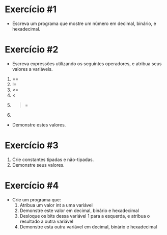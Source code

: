 # Exercício #1

- Escreva um programa que mostre um número em decimal, binário, e hexadecimal.

# Exercício #2

- Escreva expressões utilizando os seguintes operadores, e atribua seus valores a variáveis.
1. ==
2. !=
3. <=
4. <
5. >=
5. >

- Demonstre estes valores.

# Exercício #3

1. Crie constantes tipadas e não-tipadas.
2. Demonstre seus valores.

# Exercício #4

- Crie um programa que:
  1. Atribua um valor int a uma variável
  2. Demonstre este valor em decimal, binário e hexadecimal
  3. Desloque os bits dessa variável 1 para a esquerda, e atribua o resultado a outra variável
  4. Demonstre esta outra variável em decimal, binário e hexadecimal
